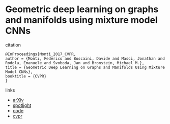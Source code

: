 # Geometric deep learning on graphs and manifolds using mixture model CNNs

citation
```
@InProceedings{Monti_2017_CVPR,
author = {Monti, Federico and Boscaini, Davide and Masci, Jonathan and Rodola, Emanuele and Svoboda, Jan and Bronstein, Michael M.},
title = {Geometric Deep Learning on Graphs and Manifolds Using Mixture Model CNNs},
booktitle = {CVPR}
}
```
links
- [arXiv](https://arxiv.org/abs/1611.08402)
- [spotlight](https://www.youtube.com/watch?v=-b0e41H4J_A)
- [code](http://geometricdeeplearning.com/code/MoNet/MoNet_code.tar.gz)
- [cvpr](http://openaccess.thecvf.com/content_cvpr_2017/html/Monti_Geometric_Deep_Learning_CVPR_2017_paper.html)
